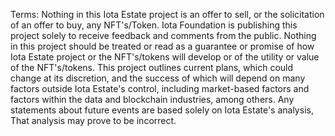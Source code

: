 Terms:
Nothing in this Iota Estate project is an offer to sell, or the solicitation of an offer
to buy, any NFT's/Token. Iota Foundation is publishing this project solely to receive feedback and comments from
the public. Nothing in this project should be treated or read as a guarantee or promise of how Iota Estate project
or the NFT's/tokens will develop or of the utility or value of the NFT's/tokens. This project outlines
current plans, which could change at its discretion, and the success of which will depend on many factors
outside Iota Estate's control, including market-based factors and factors within the data and blockchain
industries, among others. Any statements about future events are based solely on Iota Estate's analysis,
That analysis may prove to be incorrect.
